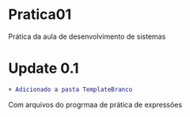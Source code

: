 # Pratica01
Prática da aula de desenvolvimento de sistemas
# Update 0.1
```diff
+ Adicionado a pasta TemplateBranco
```
Com arquivos do progrmaa de prática de expressões
